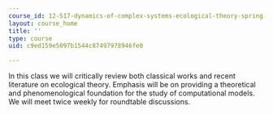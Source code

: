 ```yaml
---
course_id: 12-517-dynamics-of-complex-systems-ecological-theory-spring-2001
layout: course_home
title: ''
type: course
uid: c9ed159e5097b1544c87497978946fe0

---
```

In this class we will critically review both classical works and recent literature on ecological theory. Emphasis will be on providing a theoretical and phenomenological foundation for the study of computational models. We will meet twice weekly for roundtable discussions.
